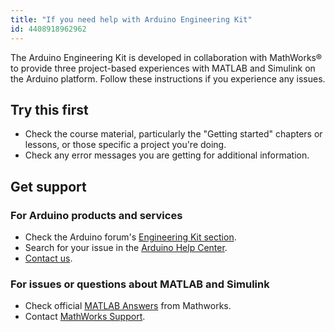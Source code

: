 ```yaml
---
title: "If you need help with Arduino Engineering Kit"
id: 4408918962962
---
```


The Arduino Engineering Kit is developed in collaboration with MathWorks® to provide three project-based experiences with MATLAB and Simulink on the Arduino platform. Follow these instructions if you experience any issues.

## Try this first

* Check the course material, particularly the "Getting started" chapters or lessons, or those specific a project you're doing.
* Check any error messages you are getting for additional information.

## Get support

### For Arduino products and services

* Check the Arduino forum's [Engineering Kit section](https://forum.arduino.cc/c/hardware/arduino-education-kits/arduino-engineering-kit/149).
* Search for your issue in the [Arduino Help Center](https://support.arduino.cc/hc/en-us).
* [Contact us](https://www.arduino.cc/en/contact-us/).

### For issues or questions about MATLAB and Simulink

* Check official [MATLAB Answers](https://se.mathworks.com/matlabcentral/answers/index) from Mathworks.
* Contact [MathWorks Support](https://mathworks.com/support/contact_us.html).
